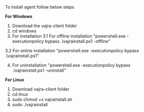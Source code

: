 To install agent follow below steps 


**For Windows**
1. Download the vajra-client folder
2. cd windows
3. For installation
3.1 For offline installation "powershell.exe -executionpolicy bypass .\vajrainstall.ps1 -offline"

3.2 For online installation "powershell.exe -executionpolicy bypass .\vajrainstall.ps1"

4. For uninstallation "powershell.exe -executionpolicy bypass .\vajrainstall.ps1 -uninstall"

**For Linux**
1. Download vajra-client folder
2. cd linux
3. sudo chmod +x vajrainstall.sh
4. sudo ./vajrainstall
